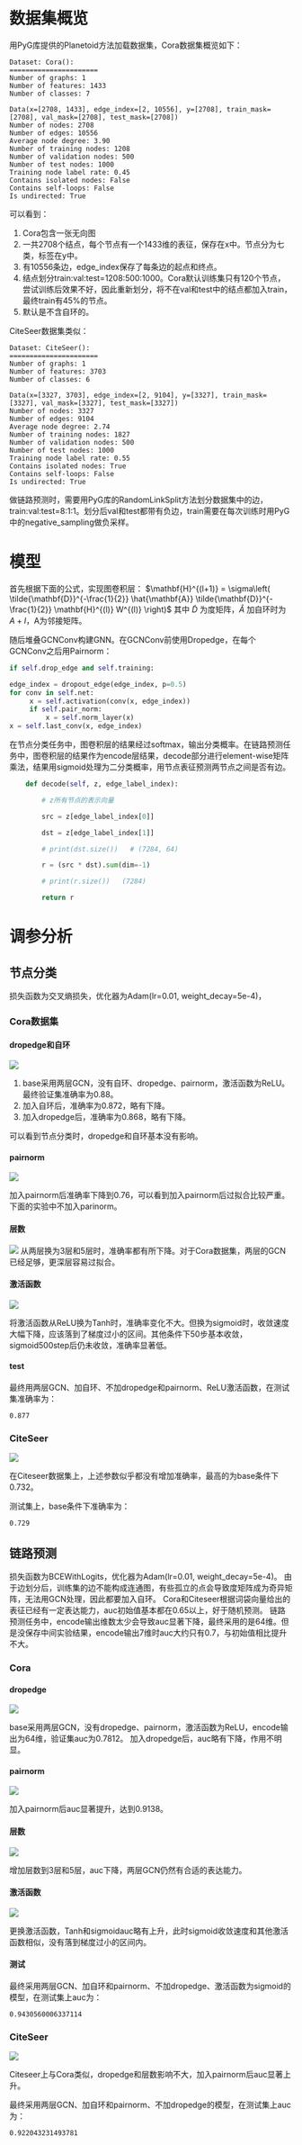 # 数据集概览
用PyG库提供的Planetoid方法加载数据集，Cora数据集概览如下：
```
Dataset: Cora():
======================
Number of graphs: 1
Number of features: 1433
Number of classes: 7

Data(x=[2708, 1433], edge_index=[2, 10556], y=[2708], train_mask=[2708], val_mask=[2708], test_mask=[2708])
Number of nodes: 2708
Number of edges: 10556
Average node degree: 3.90
Number of training nodes: 1208
Number of validation nodes: 500
Number of test nodes: 1000
Training node label rate: 0.45
Contains isolated nodes: False
Contains self-loops: False
Is undirected: True
```

可以看到：
1. Cora包含一张无向图
2. 一共2708个结点，每个节点有一个1433维的表征，保存在x中。节点分为七类，标签在y中。
3. 有10556条边，edge_index保存了每条边的起点和终点。
4. 结点划分train:val:test=1208:500:1000。Cora默认训练集只有120个节点，尝试训练后效果不好，因此重新划分，将不在val和test中的结点都加入train，最终train有45%的节点。
5. 默认是不含自环的。

CiteSeer数据集类似：
```
Dataset: CiteSeer():
======================
Number of graphs: 1
Number of features: 3703
Number of classes: 6

Data(x=[3327, 3703], edge_index=[2, 9104], y=[3327], train_mask=[3327], val_mask=[3327], test_mask=[3327])
Number of nodes: 3327
Number of edges: 9104
Average node degree: 2.74
Number of training nodes: 1827
Number of validation nodes: 500
Number of test nodes: 1000
Training node label rate: 0.55
Contains isolated nodes: True
Contains self-loops: False
Is undirected: True
```

做链路预测时，需要用PyG库的RandomLinkSplit方法划分数据集中的边，train:val:test=8:1:1。划分后val和test都带有负边，train需要在每次训练时用PyG中的negative_sampling做负采样。

# 模型
首先根据下面的公式，实现图卷积层：
$\mathbf{H}^{(l+1)} = \sigma\left( \tilde{\mathbf{D}}^{-\frac{1}{2}} \hat{\mathbf{A}} \tilde{\mathbf{D}}^{-\frac{1}{2}} \mathbf{H}^{(l)} W^{(l)} \right)$
其中 $\tilde{D}$ 为度矩阵，$\hat{A}$ 加自环时为 $A+I$，A为邻接矩阵。

随后堆叠GCNConv构建GNN。在GCNConv前使用Dropedge，在每个GCNConv之后用Pairnorm：
```Python
if self.drop_edge and self.training:

edge_index = dropout_edge(edge_index, p=0.5)
for conv in self.net:
     x = self.activation(conv(x, edge_index))
     if self.pair_norm:
         x = self.norm_layer(x)
x = self.last_conv(x, edge_index)
```

在节点分类任务中，图卷积层的结果经过softmax，输出分类概率。在链路预测任务中，图卷积层的结果作为encode层结果，decode部分进行element-wise矩阵乘法，结果用sigmoid处理为二分类概率，用节点表征预测两节点之间是否有边。

```python
    def decode(self, z, edge_label_index):

        # z所有节点的表示向量

        src = z[edge_label_index[0]]

        dst = z[edge_label_index[1]]

        # print(dst.size())   # (7284, 64)

        r = (src * dst).sum(dim=-1)

        # print(r.size())   (7284)

        return r
```

# 调参分析
## 节点分类
损失函数为交叉熵损失，优化器为Adam(lr=0.01, weight_decay=5e-4)，

### Cora数据集
#### dropedge和自环
![](attach/Cora_acc.png)

1. base采用两层GCN，没有自环、dropedge、pairnorm，激活函数为ReLU。最终验证集准确率为0.88。
2. 加入自环后，准确率为0.872，略有下降。
3. 加入dropedge后，准确率为0.868，略有下降。

可以看到节点分类时，dropedge和自环基本没有影响。

#### pairnorm
![](attach/Cora_acc_pn.png)

加入pairnorm后准确率下降到0.76，可以看到加入pairnorm后过拟合比较严重。下面的实验中不加入parinorm。

#### 层数
![](attach/Cora_deep.png)
从两层换为3层和5层时，准确率都有所下降。对于Cora数据集，两层的GCN已经足够，更深层容易过拟合。

#### 激活函数
![](attach/Cora_acc_activation.png)

将激活函数从ReLU换为Tanh时，准确率变化不大。但换为sigmoid时，收敛速度大幅下降，应该落到了梯度过小的区间。其他条件下50步基本收敛，sigmoid500step后仍未收敛，准确率显著低。

#### test
最终用两层GCN、加自环、不加dropedge和pairnorm、ReLU激活函数，在测试集准确率为：
```
0.877
```

### CiteSeer
![](attach/citeseer_acc.png)

在Citeseer数据集上，上述参数似乎都没有增加准确率，最高的为base条件下0.732。

测试集上，base条件下准确率为：
```
0.729
```

## 链路预测
损失函数为BCEWithLogits，优化器为Adam(lr=0.01, weight_decay=5e-4)。
由于边划分后，训练集的边不能构成连通图，有些孤立的点会导致度矩阵成为奇异矩阵，无法用GCN处理，因此都要加入自环。
Cora和Citeseer根据词袋向量给出的表征已经有一定表达能力，auc初始值基本都在0.65以上，好于随机预测。
链路预测任务中，encode输出维数太少会导致auc显著下降，最终采用的是64维。但是没保存中间实验结果，encode输出7维时auc大约只有0.7，与初始值相比提升不大。

### Cora
#### dropedge
![](attach/Cora_auc_de.png)

base采用两层GCN，没有dropedge、pairnorm，激活函数为ReLU，encode输出为64维，验证集auc为0.7812。
加入dropedge后，auc略有下降，作用不明显。

#### pairnorm

![](attach/Cora_auc_pn.png)

加入pairnorm后auc显著提升，达到0.9138。

#### 层数

![](attach/Cora_auc_deep.png)

增加层数到3层和5层，auc下降，两层GCN仍然有合适的表达能力。

#### 激活函数

![](attach/Cora_auc_activation.png)

更换激活函数，Tanh和sigmoidauc略有上升，此时sigmoid收敛速度和其他激活函数相似，没有落到梯度过小的区间内。

#### 测试
最终采用两层GCN、加自环和pairnorm、不加dropedge、激活函数为sigmoid的模型，在测试集上auc为：
```
0.9430560006337114
```

### CiteSeer

![](attach/Citeseer_auc.png)

Citeseer上与Cora类似，dropedge和层数影响不大，加入pairnorm后auc显著上升。

最终采用两层GCN、加自环和pairnorm、不加dropedge的模型，在测试集上auc为：
```
0.922043231493781
```












